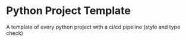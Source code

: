 # Python Project Template
A template of every python project with a ci/cd pipeline (style and type check) 
